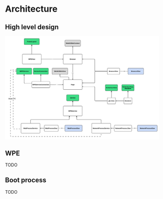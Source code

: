 # Architecture

## High level design

![high_level_design.png](./images/high_level_design.png)

## WPE

TODO

## Boot process

TODO

